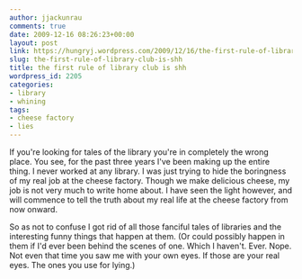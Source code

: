 ```yaml
---
author: jjackunrau
comments: true
date: 2009-12-16 08:26:23+00:00
layout: post
link: https://hungryj.wordpress.com/2009/12/16/the-first-rule-of-library-club-is-shh/
slug: the-first-rule-of-library-club-is-shh
title: the first rule of library club is shh
wordpress_id: 2205
categories:
- library
- whining
tags:
- cheese factory
- lies
---
```


If you're looking for tales of the library you're in completely the wrong place. You see, for the past three years I've been making up the entire thing. I never worked at any library. I was just trying to hide the boringness of my real job at the cheese factory. Though we make delicious cheese, my job is not very much to write home about. I have seen the light however, and will commence to tell the truth about my real life at the cheese factory from now onward. 

So as not to confuse I got rid of all those fanciful tales of libraries and the interesting funny things that happen at them. (Or could possibly happen in them if I'd ever been behind the scenes of one. Which I haven't. Ever. Nope. Not even that time you saw me with your own eyes. If those are your real eyes. The ones you use for lying.)
